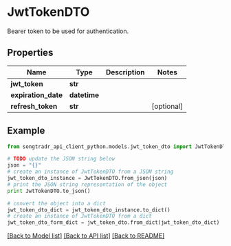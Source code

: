 # JwtTokenDTO

Bearer token to be used for authentication.

## Properties
Name | Type | Description | Notes
------------ | ------------- | ------------- | -------------
**jwt_token** | **str** |  | 
**expiration_date** | **datetime** |  | 
**refresh_token** | **str** |  | [optional] 

## Example

```python
from songtradr_api_client_python.models.jwt_token_dto import JwtTokenDTO

# TODO update the JSON string below
json = "{}"
# create an instance of JwtTokenDTO from a JSON string
jwt_token_dto_instance = JwtTokenDTO.from_json(json)
# print the JSON string representation of the object
print JwtTokenDTO.to_json()

# convert the object into a dict
jwt_token_dto_dict = jwt_token_dto_instance.to_dict()
# create an instance of JwtTokenDTO from a dict
jwt_token_dto_form_dict = jwt_token_dto.from_dict(jwt_token_dto_dict)
```
[[Back to Model list]](../README.md#documentation-for-models) [[Back to API list]](../README.md#documentation-for-api-endpoints) [[Back to README]](../README.md)



